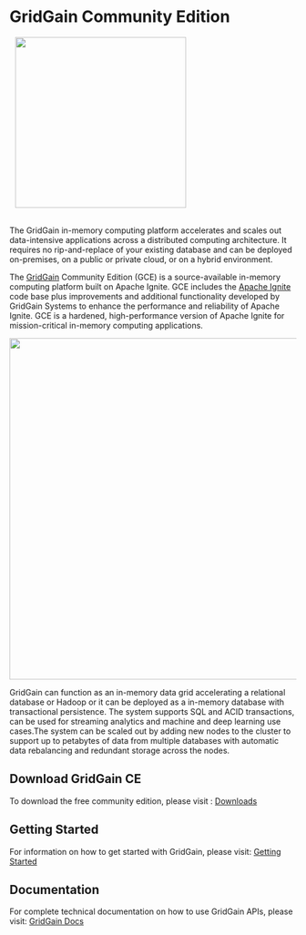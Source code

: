 # GridGain Community Edition

<a href="https://www.gridgain.com/"><img src="https://www.gridgain.com/themes/gridgain1185/images/svg/gridgain-logo.svg?20180912" hspace="10"  width="300px"/></a><br/><br/>

The GridGain in-memory computing platform accelerates and scales out data-intensive applications across a distributed
computing architecture. It requires no rip-and-replace of your existing database and can be deployed on-premises, on a public or private cloud, or on a hybrid environment.

The [GridGain][GridGain-homepage] Community Edition (GCE) is a source-available in-memory computing platform built on Apache Ignite.
GCE includes the [Apache Ignite][apache-ignite-homepage] code base plus improvements and additional functionality developed by GridGain Systems
to enhance the performance and reliability of Apache Ignite. GCE is a hardened, high-performance version of Apache Ignite
for mission-critical in-memory computing applications.

<p align="center">
    <a href="https://www.gridgain.com/">
        <img src="https://files.readme.io/58b7901-gg_platform.png" width="600px"/>
    </a>
</p>

GridGain can function as an in-memory data grid accelerating a relational database or Hadoop or it can be deployed as
a in-memory database with transactional persistence.  The system supports SQL and ACID transactions, can be used for
streaming analytics and machine and deep learning use cases.The system can be scaled out by adding
new nodes to the cluster to support up to petabytes of data from multiple databases with automatic data rebalancing and
redundant storage across the nodes.

## Download GridGain CE

To download the free community edition, please visit : [Downloads](https://www.gridgain.com/resources/download)

## Getting Started

For information on how to get started with GridGain, please visit: [Getting Started][getting-started]

## Documentation

For complete technical documentation on how to use GridGain APIs, please visit: [GridGain Docs][docs]

[apache-ignite-homepage]: https://ignite.apache.org/
[GridGain-homepage]: https://www.gridgain.com/
[getting-started]: https://docs.gridgain.com/docs
[docs]: https://docs.gridgain.com/docs